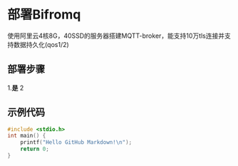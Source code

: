 # 部署Bifromq

使用阿里云4核8G，40SSD的服务器搭建MQTT-broker，能支持10万tls连接并支持数据持久化(qos1/2)

## 部署步骤

1.__是__ 
2

## 示例代码

```c
#include <stdio.h>
int main() {
    printf("Hello GitHub Markdown!\n");
    return 0;
}
